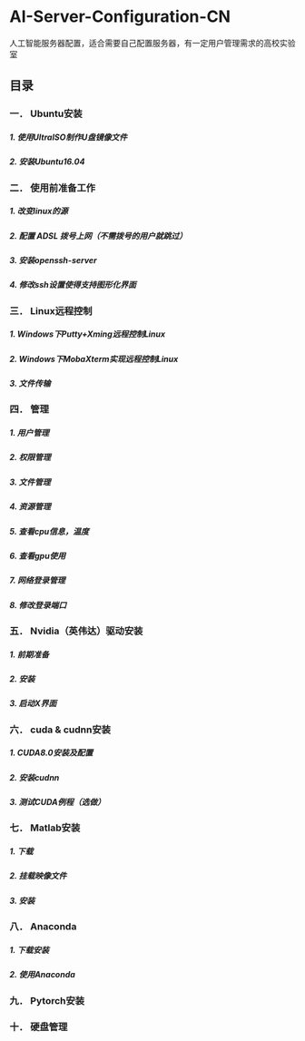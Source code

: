 # AI-Server-Configuration-CN
人工智能服务器配置，适合需要自己配置服务器，有一定用户管理需求的高校实验室


## 目录


### 一． Ubuntu安装
##### 1. 使用UltraISO制作U盘镜像文件	
##### 2.  安装Ubuntu16.04	

### 二． 使用前准备工作
##### 1. 改变linux的源	
##### 2. 配置 ADSL 拨号上网（不需拨号的用户就跳过）	
##### 3. 安装openssh-server	
##### 4. 修改ssh设置使得支持图形化界面


### 三． Linux远程控制	
##### 1. Windows下Putty+Xming远程控制Linux	
##### 2. Windows下MobaXterm实现远程控制Linux	
##### 3. 文件传输	


### 四． 管理	
##### 1. 用户管理	
##### 2. 权限管理	
##### 3. 文件管理	
##### 4. 资源管理	
##### 5. 查看cpu信息，温度	
##### 6. 查看gpu使用	
##### 7. 网络登录管理	
##### 8. 修改登录端口	


### 五． Nvidia（英伟达）驱动安装	
##### 1. 前期准备	
##### 2. 安装	
##### 3. 启动X界面	


### 六． cuda & cudnn安装	
##### 1. CUDA8.0安装及配置	
##### 2. 安装cudnn	
##### 3. 测试CUDA例程（选做）
	
### 七． Matlab安装	
##### 1. 下载	
##### 2. 挂载映像文件	
##### 3. 安装
	
### 八． Anaconda	
##### 1. 下载安装	
##### 2. 使用Anaconda	

### 九． Pytorch安装	

### 十． 硬盘管理	

